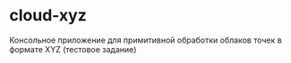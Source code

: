 # cloud-xyz
Консольное приложение для примитивной обработки облаков точек в формате XYZ (тестовое задание)
